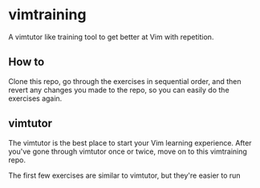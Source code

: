 # vimtraining

A vimtutor like training tool to get better at Vim with repetition.

## How to

Clone this repo, go through the exercises in sequential order, and then revert any changes you made to the repo, so you can easily do the exercises again.

## vimtutor

The vimtutor is the best place to start your Vim learning experience.  After you've gone through vimtutor once or twice, move on to this vimtraining repo.

The first few exercises are similar to vimtutor, but they're easier to run 

